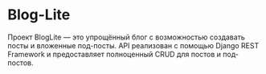 # Blog-Lite
Проект BlogLite — это упрощённый блог с возможностью создавать посты и вложенные под-посты. API реализован с помощью Django REST Framework и предоставляет полноценный CRUD для постов и под-постов.
